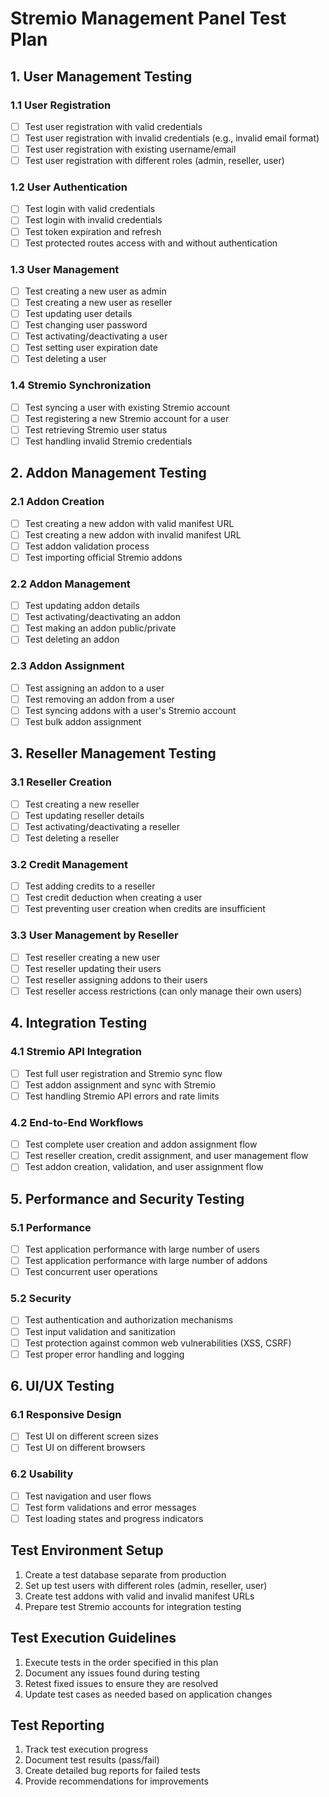 # Stremio Management Panel Test Plan

## 1. User Management Testing

### 1.1 User Registration
- [ ] Test user registration with valid credentials
- [ ] Test user registration with invalid credentials (e.g., invalid email format)
- [ ] Test user registration with existing username/email
- [ ] Test user registration with different roles (admin, reseller, user)

### 1.2 User Authentication
- [ ] Test login with valid credentials
- [ ] Test login with invalid credentials
- [ ] Test token expiration and refresh
- [ ] Test protected routes access with and without authentication

### 1.3 User Management
- [ ] Test creating a new user as admin
- [ ] Test creating a new user as reseller
- [ ] Test updating user details
- [ ] Test changing user password
- [ ] Test activating/deactivating a user
- [ ] Test setting user expiration date
- [ ] Test deleting a user

### 1.4 Stremio Synchronization
- [ ] Test syncing a user with existing Stremio account
- [ ] Test registering a new Stremio account for a user
- [ ] Test retrieving Stremio user status
- [ ] Test handling invalid Stremio credentials

## 2. Addon Management Testing

### 2.1 Addon Creation
- [ ] Test creating a new addon with valid manifest URL
- [ ] Test creating a new addon with invalid manifest URL
- [ ] Test addon validation process
- [ ] Test importing official Stremio addons

### 2.2 Addon Management
- [ ] Test updating addon details
- [ ] Test activating/deactivating an addon
- [ ] Test making an addon public/private
- [ ] Test deleting an addon

### 2.3 Addon Assignment
- [ ] Test assigning an addon to a user
- [ ] Test removing an addon from a user
- [ ] Test syncing addons with a user's Stremio account
- [ ] Test bulk addon assignment

## 3. Reseller Management Testing

### 3.1 Reseller Creation
- [ ] Test creating a new reseller
- [ ] Test updating reseller details
- [ ] Test activating/deactivating a reseller
- [ ] Test deleting a reseller

### 3.2 Credit Management
- [ ] Test adding credits to a reseller
- [ ] Test credit deduction when creating a user
- [ ] Test preventing user creation when credits are insufficient

### 3.3 User Management by Reseller
- [ ] Test reseller creating a new user
- [ ] Test reseller updating their users
- [ ] Test reseller assigning addons to their users
- [ ] Test reseller access restrictions (can only manage their own users)

## 4. Integration Testing

### 4.1 Stremio API Integration
- [ ] Test full user registration and Stremio sync flow
- [ ] Test addon assignment and sync with Stremio
- [ ] Test handling Stremio API errors and rate limits

### 4.2 End-to-End Workflows
- [ ] Test complete user creation and addon assignment flow
- [ ] Test reseller creation, credit assignment, and user management flow
- [ ] Test addon creation, validation, and user assignment flow

## 5. Performance and Security Testing

### 5.1 Performance
- [ ] Test application performance with large number of users
- [ ] Test application performance with large number of addons
- [ ] Test concurrent user operations

### 5.2 Security
- [ ] Test authentication and authorization mechanisms
- [ ] Test input validation and sanitization
- [ ] Test protection against common web vulnerabilities (XSS, CSRF)
- [ ] Test proper error handling and logging

## 6. UI/UX Testing

### 6.1 Responsive Design
- [ ] Test UI on different screen sizes
- [ ] Test UI on different browsers

### 6.2 Usability
- [ ] Test navigation and user flows
- [ ] Test form validations and error messages
- [ ] Test loading states and progress indicators

## Test Environment Setup

1. Create a test database separate from production
2. Set up test users with different roles (admin, reseller, user)
3. Create test addons with valid and invalid manifest URLs
4. Prepare test Stremio accounts for integration testing

## Test Execution Guidelines

1. Execute tests in the order specified in this plan
2. Document any issues found during testing
3. Retest fixed issues to ensure they are resolved
4. Update test cases as needed based on application changes

## Test Reporting

1. Track test execution progress
2. Document test results (pass/fail)
3. Create detailed bug reports for failed tests
4. Provide recommendations for improvements